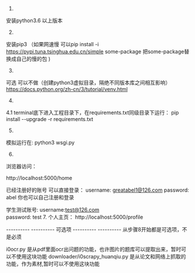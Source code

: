 

1.
安装python3.6 以上版本

2. 
安装pip3 
（如果网速慢 可以pip install -i https://pypi.tuna.tsinghua.edu.cn/simple some-package  把some-package替换成自己的慢的包 )

3.
可选  可以不做（创建python3虚拟目录，隔绝不同版本库之间相互影响）
https://docs.python.org/zh-cn/3/tutorial/venv.html

4.
4.1
terminal底下进入工程目录下，在requirements.txt同级目录下运行：
pip install --upgrade -r requirements.txt

5.
模拟运行在:
python3 wsgi.py



6.
浏览器访问：

http://localhost:5000/home

已经注册好的账号 可以直接登录：
username: greatabel1@126.com 
password: abel
你也可以自己注册和登录

学生测试账号:
username:test@126.com   
password: test
7.
个人主页： http://localhost:5000/profile




---------- ---------- 可选项 ---------- ---------- 
从步骤8开始都是可选项，不是必须

i0ocr.py 是从pdf里面ocr出问题的功能，也许图片的题库可以提取出来，暂时可以不使用这块功能
downloader/i0scrapy_huanqiu.py  是从论文和网络上抓取的功能，作为素材,暂时可以不使用这块功能

